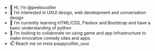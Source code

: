 - 👋 Hi, I’m @peebscollier
- 👀 I’m interested in UXUI design, web development and conversation design
- 🌱 I’m currently learning HTML/CSS, Flexbox and Bootstrap and have a basic understanding of python
- 💞️ I’m looking to collaborate on using game and app infrastructure to make innovative comedy sites and apps
- 📫 Reach me on insta poppycollier_uxui

<!---
peebscollier/peebscollier is a ✨ special ✨ repository because its `README.md` (this file) appears on your GitHub profile.
You can click the Preview link to take a look at your changes.
--->

